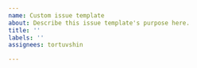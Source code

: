 ```yaml
---
name: Custom issue template
about: Describe this issue template's purpose here.
title: ''
labels: ''
assignees: tortuvshin

---
```



